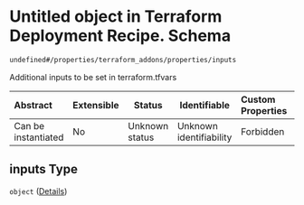 # Untitled object in Terraform Deployment Recipe. Schema

```txt
undefined#/properties/terraform_addons/properties/inputs
```

Additional inputs to be set in terraform.tfvars


| Abstract            | Extensible | Status         | Identifiable            | Custom Properties | Additional Properties | Access Restrictions | Defined In                                                                                                            |
| :------------------ | ---------- | -------------- | ----------------------- | :---------------- | --------------------- | ------------------- | --------------------------------------------------------------------------------------------------------------------- |
| Can be instantiated | No         | Unknown status | Unknown identifiability | Forbidden         | Allowed               | none                | [deployment.schema.json\*](../../../../../../../../../../tmp/182028425/deployment.schema.json "open original schema") |

## inputs Type

`object` ([Details](deployment-properties-terraform_addons-properties-inputs.md))

